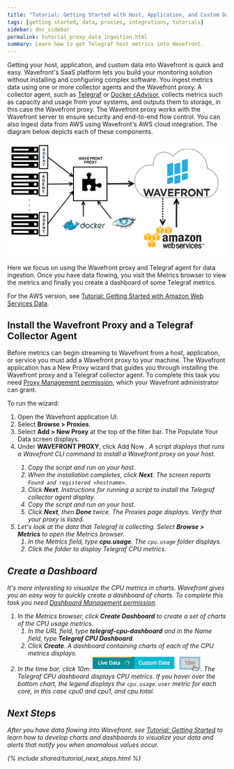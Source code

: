 ```yaml
---
title: "Tutorial: Getting Started with Host, Application, and Custom Data"
tags: [getting started, data, proxies, integrations, tutorials]
sidebar: doc_sidebar
permalink: tutorial_proxy_data_ingestion.html
summary: Learn how to get Telegraf host metrics into Wavefront.
---
```


Getting your host, application, and custom data into Wavefront is quick and easy. Wavefront's SaaS platform lets you build your monitoring solution without installing and configuring complex software. You ingest metrics data using one or more collector agents and the Wavefront proxy. A collector agent, such as [Telegraf](integrations_telegraf.html) or [Docker cAdvisor](integrations_cadvisor.html), collects metrics such as capacity and usage from your systems, and outputs them to storage, in this case the Wavefront proxy. The Wavefront proxy works with the Wavefront server to ensure security and end-to-end flow control. You can also ingest data from AWS using Wavefront's AWS cloud integration. The diagram below depicts each of these components.

![Wavefront architecture](images/wavefront_architecture.png)

Here we focus on using the Wavefront proxy and Telegraf agent for data ingestion. Once you have data flowing, you visit the Metrics browser to view the metrics and finally you create a dashboard of some Telegraf metrics.

For the AWS version, see [Tutorial: Getting Started with Amazon Web Services Data](tutorial_aws_data_ingestion.html).
 
## Install the Wavefront Proxy and a Telegraf Collector Agent

Before metrics can begin streaming to Wavefront from a host, application, or service you must add a Wavefront proxy to your machine. The Wavefront application has a New Proxy wizard that guides you through installing the Wavefront proxy and a Telegraf collector agent. To complete this task you need [Proxy Management permission](permissions_overview.html), which your Wavefront administrator can grant.

To run the wizard:
 
 1. Open the Wavefront application UI.
 1. Select **Browse > Proxies**.
 1. Select **Add > New Proxy** at the top of the filter bar. The Populate Your Data screen displays.
 1. Under **WAVEFRONT PROXY**, click Add Now <i class="fa fa-arrow-right"/>. A script displays that runs a Wavefront CLI command to install a Wavefront proxy on your host.
    1. Copy the script and run on your host.
    1. When the installation completes, click **Next**. The screen reports `Found and registered <hostname>`.
    1. Click **Next**. Instructions for running a script to install the Telegraf collector agent display.
    1. Copy the script and run on your host.
    1. Click **Next**, then **Done** twice. The Proxies page displays. Verify that your proxy is listed.
 1. Let's look at the data that Telegraf is collecting. Select **Browse > Metrics** to open the Metrics browser.
    1. In the Metrics field, type **cpu.usage**. The `cpu.usage` folder displays.
    1. Click the folder to display Telegraf CPU metrics.

## Create a Dashboard

It's more interesting to visualize the CPU metrics in charts. Wavefront gives you an easy way to quickly create a dashboard of charts. To complete this task you need [Dashboard Management permission​](permissions_overview.html).

 1. In the Metrics browser, click **Create Dashboard** to create a set of charts of the CPU usage metrics.
    1. In the URL field, type **telegraf-cpu-dashboard** and in the Name field, type **Telegraf CPU Dashboard**.
    1. Click **Create**. A dashboard containing charts of each of the CPU metrics displays.
 1. In the time bar, click 10m: ![10m](images/10m.png#inline). The Telegraf CPU dashboard displays CPU metrics. If you hover over the bottom chart, the legend displays the `cpu.usage.user` metric for each core, in this case cpu0 and cpu1, and cpu.total.


## Next Steps

After you have data flowing into Wavefront, see [Tutorial: Getting Started](tutorial_getting_started.html) to learn how to develop charts and dashboards to visualize your data and alerts that notify you when anomalous values occur.
 
{% include shared/tutorial_next_steps.html %}

